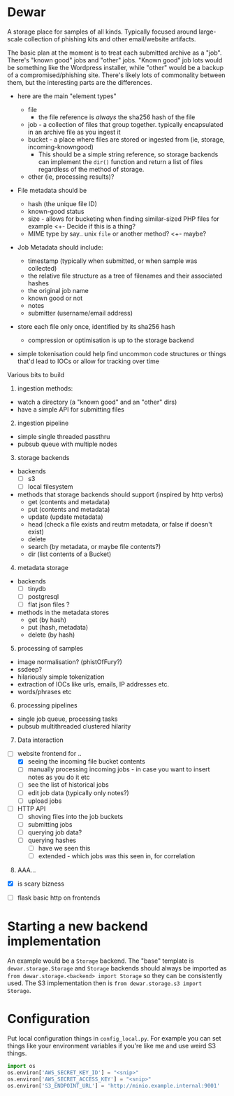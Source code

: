 # Dewar

A storage place for samples of all kinds. Typically focused around large-scale collection of phishing kits and other email/website artifacts.

The basic plan at the moment is to treat each submitted archive as a "job". There's "known good" jobs and "other" jobs. "Known good" job lots would be something like the Wordpress installer, while "other" would be a backup of a compromised/phishing site. There's likely lots of commonality between them, but the interesting parts are the differences.

- here are the main "element types"
  - file
    - the file reference is *always* the sha256 hash of the file
  - job - a collection of files that group together. typically encapsulated in an archive file as you ingest it
  - bucket - a place where files are stored or ingested from (ie, storage, incoming-knowngood)
    - This should be a simple string reference, so storage backends can implement the `dir()` function and return a list of files regardless of the method of storage.
  - other (ie, processing results)?


- File metadata should be
  - hash (the unique file ID)
  - known-good status
  - size - allows for bucketing when finding similar-sized PHP files for example <+- Decide if this is a thing?
  - MIME type by say.. unix `file` or another method? <+- maybe? 
- Job Metadata should include:
  - timestamp (typically when submitted, or when sample was collected)
  - the relative file structure as a tree of filenames and their associated hashes
  - the original job name
  - known good or not
  - notes
  - submitter (username/email address)
- store each file only once, identified by its sha256 hash
  - compression or optimisation is up to the storage backend
- simple tokenisation could help find uncommon code structures or things that'd lead to IOCs or allow for tracking over time

Various bits to build

1. ingestion methods:
  - watch a directory (a "known good" and an "other" dirs)
  - have a simple API for submitting files
2. ingestion pipeline
  - simple single threaded passthru
  - pubsub queue with multiple nodes
3. storage backends
  - backends
    - [ ] s3
    - [ ] local filesystem
  - methods that storage backends should support (inspired by http verbs)
    - get (contents and metadata)
    - put (contents and metadata)
    - update (update metadata)
    - head (check a file exists and reutrn metadata, or false if doesn't exist)
    - delete
    - search (by metadata, or maybe file contents?)
    - dir (list contents of a Bucket)
4. metadata storage
  - backends
    - [ ] tinydb
    - [ ] postgresql
    - [ ] flat json files ?
  - methods in the metadata stores
    - get (by hash)
    - put (hash, metadata)
    - delete (by hash)
5. processing of samples
  - image normalisation? (phistOfFury?)
  - ssdeep?
  - hilariously simple tokenization
  - extraction of IOCs like urls, emails, IP addresses etc.
  - words/phrases etc
6. processing pipelines
  - single job queue, processing tasks
  - pubsub multithreaded clustered hilarity
7. Data interaction
  - [ ] website frontend for .. 
    - [x] seeing the incoming file bucket contents
    - [ ] manually processing incoming jobs - in case you want to insert notes as you do it etc
    - [ ] see the list of historical jobs
    - [ ] edit job data (typically only notes?)
    - [ ] upload jobs
  - [ ] HTTP API
    - [ ] shoving files into the job buckets
    - [ ] submitting jobs
    - [ ] querying job data?
    - [ ] querying hashes
      - [ ] have we seen this
      - [ ] extended - which jobs was this seen in, for correlation
8. AAA...
  - [x] is scary bizness
  - [ ] flask basic http on frontends


# Starting a new backend implementation

An example would be a `Storage` backend. The "base" template is `dewar.storage.Storage` and `Storage` backends should always be imported as `from dewar.storage.<backend> import Storage` so they can be consistently used. The S3 implementation then is `from dewar.storage.s3 import Storage`.

# Configuration

Put local configuration things in `config_local.py`. For example you can set things like your environment variables if you're like me and use weird S3 things.

```python
import os
os.environ['AWS_SECRET_KEY_ID'] = "<snip>"
os.environ['AWS_SECRET_ACCESS_KEY'] = "<snip>"
os.environ['S3_ENDPOINT_URL'] = 'http://minio.example.internal:9001'
```